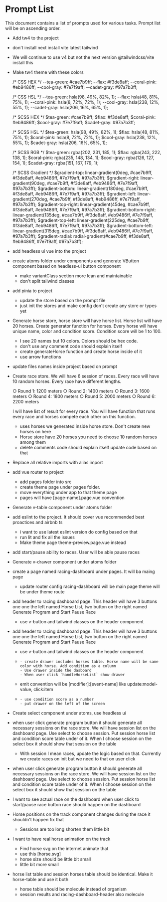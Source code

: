 # Prompt List
This document contains a list of prompts used for various tasks. Prompt list will be on ascending order.

- Add tw4 to the project
- don't install next install vite latest tailwind
- We will continue to use v4 but not the next version @tailwindcss/vite install this
- Make tw4 theme with these colors

    /* CSS HEX */
    --tea-green: #cae7b9ff;
    --flax: #f3de8aff;
    --coral-pink: #eb9486ff;
    --cool-gray: #7e7f9aff;
    --cadet-gray: #97a7b3ff;

    /* CSS HSL */
    --tea-green: hsla(98, 49%, 82%, 1);
    --flax: hsla(48, 81%, 75%, 1);
    --coral-pink: hsla(8, 72%, 72%, 1);
    --cool-gray: hsla(238, 12%, 55%, 1);
    --cadet-gray: hsla(206, 16%, 65%, 1);

    /* SCSS HEX */
    $tea-green: #cae7b9ff;
    $flax: #f3de8aff;
    $coral-pink: #eb9486ff;
    $cool-gray: #7e7f9aff;
    $cadet-gray: #97a7b3ff;

    /* SCSS HSL */
    $tea-green: hsla(98, 49%, 82%, 1);
    $flax: hsla(48, 81%, 75%, 1);
    $coral-pink: hsla(8, 72%, 72%, 1);
    $cool-gray: hsla(238, 12%, 55%, 1);
    $cadet-gray: hsla(206, 16%, 65%, 1);

    /* SCSS RGB */
    $tea-green: rgba(202, 231, 185, 1);
    $flax: rgba(243, 222, 138, 1);
    $coral-pink: rgba(235, 148, 134, 1);
    $cool-gray: rgba(126, 127, 154, 1);
    $cadet-gray: rgba(151, 167, 179, 1);

    /* SCSS Gradient */
    $gradient-top: linear-gradient(0deg, #cae7b9ff, #f3de8aff, #eb9486ff, #7e7f9aff, #97a7b3ff);
    $gradient-right: linear-gradient(90deg, #cae7b9ff, #f3de8aff, #eb9486ff, #7e7f9aff, #97a7b3ff);
    $gradient-bottom: linear-gradient(180deg, #cae7b9ff, #f3de8aff, #eb9486ff, #7e7f9aff, #97a7b3ff);
    $gradient-left: linear-gradient(270deg, #cae7b9ff, #f3de8aff, #eb9486ff, #7e7f9aff, #97a7b3ff);
    $gradient-top-right: linear-gradient(45deg, #cae7b9ff, #f3de8aff, #eb9486ff, #7e7f9aff, #97a7b3ff);
    $gradient-bottom-right: linear-gradient(135deg, #cae7b9ff, #f3de8aff, #eb9486ff, #7e7f9aff, #97a7b3ff);
    $gradient-top-left: linear-gradient(225deg, #cae7b9ff, #f3de8aff, #eb9486ff, #7e7f9aff, #97a7b3ff);
    $gradient-bottom-left: linear-gradient(315deg, #cae7b9ff, #f3de8aff, #eb9486ff, #7e7f9aff, #97a7b3ff);
    $gradient-radial: radial-gradient(#cae7b9ff, #f3de8aff, #eb9486ff, #7e7f9aff, #97a7b3ff);
- add headless ui vue into the project
- create atoms folder under components and generate VButton component based on headless-ui button component
  - make variantClass section more lean and maintainable
  - don't split tailwind classes
- add pinia to project
  - update the store based on the prompt file
  - just init the stores and make config don't create any store or types yet
- Generate horse store, horse store will have horse list. Horse list will have 20 horses. Create generator function for horses. Every horse will have unique name, color and condition score. Condition score will be 1 to 100.
  - I see 20 names but 10 colors. Colors should be hex code.
  - don't use any comment code should explain itself
  - create generateHorse function and create horse inside of it
  - use arrow functions
- update files names inside project based on prompt
- Create race store. We will have 6 session of races. Every race will have 10 random horses. Every race have different lengths.

  ○ Round 1: 1200 meters
  ○ Round 2: 1400 meters
  ○ Round 3: 1600 meters
  ○ Round 4: 1800 meters
  ○ Round 5: 2000 meters
  ○ Round 6: 2200 meters

  I will have list of result for every race. You will have function that runs every race and horses compete each other on this function.
  - uses horses we generated inside horse store. Don't create new horses on here
  - Horse store have 20 horses you need to choose 10 random horses among them
  - delete comments code should explain itself update code based on that
- Replace all relative imports with alias import
- add vue router to project
  - add pages folder into src
  - create theme page under pages folder.
  - move everything under app to that theme page
  - pages will have [page-name].page.vue convention
- Generate v-table component under atoms folder
- add eslint to the project. It should cover vue recommended best proactices and airbnb ts
  - i want to use latest eslint version do config based on that
  - run lit and fix all the issues
  - Make theme page theme-preview.page.vue instead
- add start/pause ability to races. User will be able pause races
- Generate v-drawer component under atoms folder
- create a page named racing-dashboard under pages. It will ba maing page
  - update router config racing-dashboard will be main page theme will be under theme route
- add header to racing dashboard page. This header will have 3 buttons one one the left named Horse List, two button on the right named Generate Program and Start Pause Race
  - use v-button and tailwind classes on the header component
- add header to racing dashboard page. This header will have 3 buttons one one the left named Horse List, two button on the right named Generate Program and Start Pause Race
  - use v-button and tailwind classes on the header component
  - 
    ```
    - create drawer includes horses table. Horse name will be same color with horse. Add condition as a column
    - Use drawer inside the dasboard
    - When user click `handleHorseList` show drawer
    ```
  - emit convention will be [modifier]:[event-name] like update:model-value, click:item
  - 
    ```
    - use condition score as a number
    - put drawer on the left of the screen
    ```
- Create select component under atoms, use headless ui
- when user click generate program button it should generate all necessary sessions on the race store. We will have session list on the dashboard page. Use select to choose session. Put session horse list and condition score table under of it. When I choose session on the select box it should show that session on the table
  - With session I mean races, update the logic based on that. Currently we create races on init but we need to that on user click
- when user click generate program button it should generate all necessary sessions on the race store. We will have session list on the dashboard page. Use select to choose session. Put session horse list and condition score table under of it. When I choose session on the select box it should show that session on the table
- I want to see actual race on the dashboard when user click to start/pause race button race should happen on the dashboard
- Horse positions on the track component changes during the race it shouldn't happen fix that
  - Sessions are too long shorten them little bit
- I want to have real horse animation on the track
  - Find horse svg on the internet animate that
  - use this [horse.svg]
  - horse size should be little bit small
  - little bit more small
- horse list table and session horses table should be identical. Make it horse-table and use it both
  - horse table should be molecule instead of organism
  - session results and racing-dashboard-header also molecule